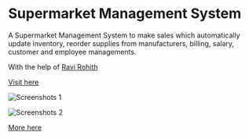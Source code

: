 # Supermarket Management System
A Supermarket Management System to make sales which automatically update inventory, reorder supplies from manufacturers, billing, salary, customer and employee managements.

With the help of [Ravi Rohith](https://github.com/ravirohith)


[Visit here](http://pramod.ssentps.com/estore/login.php)

![Screenshots 1](https://github.com/satyapramodh/supermarket-php/blob/master/screenshots/1.jpg?raw=true)

![Screenshots 2](https://github.com/satyapramodh/supermarket-php/blob/master/screenshots/2.jpg?raw=true)

[More here](https://github.com/satyapramodh/supermarket-php/tree/master/screenshots)

